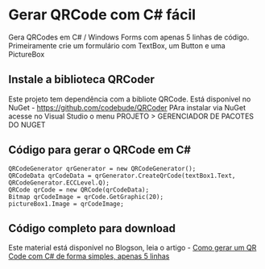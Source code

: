 # Gerar QRCode com C# fácil
Gera QRCodes em C# / Windows Forms com apenas 5 linhas de código.
Primeiramente crie um formulário com TextBox, um Button e uma PictureBox

## Instale a biblioteca QRCoder
Este projeto tem dependência com a bibliote QRCode.
Está disponível no NuGet - https://github.com/codebude/QRCoder
PAra instalar via NuGet acesse no Visual Studio o menu PROJETO > GERENCIADOR DE PACOTES DO NUGET


## Código para gerar o QRCode em C#

```
QRCodeGenerator qrGenerator = new QRCodeGenerator(); 
QRCodeData qrCodeData = qrGenerator.CreateQrCode(textBox1.Text, QRCodeGenerator.ECCLevel.Q); 
QRCode qrCode = new QRCode(qrCodeData); 
Bitmap qrCodeImage = qrCode.GetGraphic(20); 
pictureBox1.Image = qrCodeImage;
```

## Código completo para download
Este material está disponível no Blogson, leia o artigo - [Como gerar um QR Code com C# de forma simples, apenas 5 linhas](https://www.blogson.com.br/como-gerar-um-qr-code-com-c-de-forma-simples-apenas-5-linhas/)
